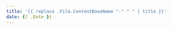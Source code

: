 ```yaml
---
title: '{{ replace .File.ContentBaseName "-" " " | title }}'
date: {{ .Date }}
---
```


<!--more-->
